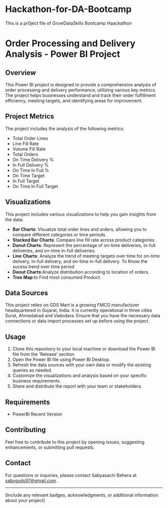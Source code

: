 # Hackathon-for-DA-Bootcamp
This is a pr0ject file of GrowDataSkills Bootcamp Haackathon
# Order Processing and Delivery Analysis - Power BI Project

## Overview

This Power BI project is designed to provide a comprehensive analysis of order processing and delivery performance, utilizing various key metrics. The project helps businesses understand and track their order fulfillment efficiency, meeting targets, and identifying areas for improvement.

## Project Metrics

The project includes the analysis of the following metrics:

- Total Order Lines
- Line Fill Rate
- Volume Fill Rate
- Total Orders
- On Time Delivery %
- In Full Delivery %
- On Time In Full %
- On Time Target
- In Full Target
- On Time In Full Target

## Visualizations

This project includes various visualizations to help you gain insights from the data:

- **Bar Charts**: Visualize total order lines and orders, allowing you to compare different categories or time periods.
- **Stacked Bar Charts**: Compare line fill rate across product categories .
- **Donut Charts**: Represent the percentage of on-time deliveries, in-full deliveries, and on-time in-full deliveries.
- **Line Charts**: Analyze the trend of meeting targets over time for on-time delivery, in-full delivery, and on-time in-full delivery. To Know the sucess trend 
             over time period
- **Donut Charts**:Analyze distribution according to location of orders.
- **Tree Map**:to Find most consumed Product.
## Data Sources

This project relies on GDS Mart is a growing FMCG manufacturer headquartered in Gujarat, India. It is currently operational in three cities Surat, Ahmedabad and Vadodara. Ensure that you have the necessary data connections or data import processes set up before using the project.

## Usage

1. Clone this repository to your local machine or download the Power BI file from the 'Release' section.
2. Open the Power BI file using Power BI Desktop.
3. Refresh the data sources with your own data or modify the existing queries as needed.
4. Customize the visualizations and analysis based on your specific business requirements.
5. Share and distribute the report with your team or stakeholders.

## Requirements

- PowerBi Recent Version

## Contributing

Feel free to contribute to this project by opening issues, suggesting enhancements, or submitting pull requests.

## Contact

For questions or inquiries, please contact Sabyasachi Behera at sabyguds97@gmail.com.

---

[Include any relevant badges, acknowledgments, or additional information about your project]

